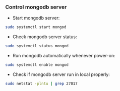 ### Control mongodb server
- Start mongodb server:
```bash
sudo systemctl start mongod
```

- Check mongodb server status:
```bash
sudo systemctl status mongod
```

- Run mongodb automatically whenever power-on:
```bash
sudo systemctl enable mongod
```

- Check if mongodb server run in local properly:
```bash
sudo netstat -plntu | grep 27017
```
